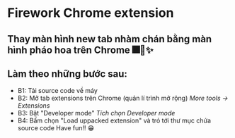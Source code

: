 # Firework Chrome extension

Thay màn hình new tab nhàm chán bằng màn hình pháo hoa trên Chrome 🎆🎇✨
---------------------------------------
## Làm theo những bước sau:
- B1: Tải source code về máy
- B2: Mở tab extensions trên Chrome (quản lí trình mở rộng)
*More tools -> Extensions*
- B3: Bật "Developer mode"
*Tích chọn Developer mode*
- B4: Bấm chọn "Load uppacked extension" và trỏ tới thư mục chứa source code
Have fun!! 😁

